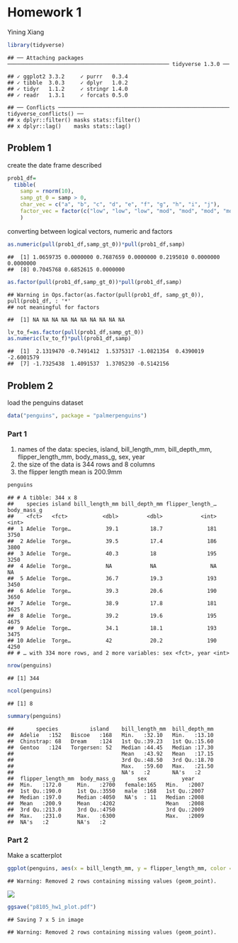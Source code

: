 Homework 1
================
Yining Xiang

``` r
library(tidyverse)
```

    ## ── Attaching packages ─────────────────────────────────────────────────── tidyverse 1.3.0 ──

    ## ✓ ggplot2 3.3.2     ✓ purrr   0.3.4
    ## ✓ tibble  3.0.3     ✓ dplyr   1.0.2
    ## ✓ tidyr   1.1.2     ✓ stringr 1.4.0
    ## ✓ readr   1.3.1     ✓ forcats 0.5.0

    ## ── Conflicts ────────────────────────────────────────────────────── tidyverse_conflicts() ──
    ## x dplyr::filter() masks stats::filter()
    ## x dplyr::lag()    masks stats::lag()

## Problem 1

create the date frame described

``` r
prob1_df=
  tibble(
    samp = rnorm(10),
    samp_gt_0 = samp > 0,
    char_vec = c("a", "b", "c", "d", "e", "f", "g", "h", "i", "j"),
    factor_vec = factor(c("low", "low", "low", "mod", "mod", "mod", "mod", "high", "high", "high"))
    )
```

converting between logical vectors, numeric and factors

``` r
as.numeric(pull(prob1_df,samp_gt_0))*pull(prob1_df,samp)
```

    ##  [1] 1.0659735 0.0000000 0.7687659 0.0000000 0.2195010 0.0000000 0.0000000
    ##  [8] 0.7045768 0.6852615 0.0000000

``` r
as.factor(pull(prob1_df,samp_gt_0))*pull(prob1_df,samp)
```

    ## Warning in Ops.factor(as.factor(pull(prob1_df, samp_gt_0)), pull(prob1_df, : '*'
    ## not meaningful for factors

    ##  [1] NA NA NA NA NA NA NA NA NA NA

``` r
lv_to_f=as.factor(pull(prob1_df,samp_gt_0))
as.numeric(lv_to_f)*pull(prob1_df,samp)
```

    ##  [1]  2.1319470 -0.7491412  1.5375317 -1.0821354  0.4390019 -2.6001579
    ##  [7] -1.7325438  1.4091537  1.3705230 -0.5142156

## Problem 2

load the penguins dataset

``` r
data("penguins", package = "palmerpenguins")
```

### Part 1

1.  names of the data: species, island, bill\_length\_mm,
    bill\_depth\_mm, flipper\_length\_mm, body\_mass\_g, sex, year
2.  the size of the data is 344 rows and 8 columns
3.  the flipper length mean is 200.9mm

<!-- end list -->

``` r
penguins
```

    ## # A tibble: 344 x 8
    ##    species island bill_length_mm bill_depth_mm flipper_length_… body_mass_g
    ##    <fct>   <fct>           <dbl>         <dbl>            <int>       <int>
    ##  1 Adelie  Torge…           39.1          18.7              181        3750
    ##  2 Adelie  Torge…           39.5          17.4              186        3800
    ##  3 Adelie  Torge…           40.3          18                195        3250
    ##  4 Adelie  Torge…           NA            NA                 NA          NA
    ##  5 Adelie  Torge…           36.7          19.3              193        3450
    ##  6 Adelie  Torge…           39.3          20.6              190        3650
    ##  7 Adelie  Torge…           38.9          17.8              181        3625
    ##  8 Adelie  Torge…           39.2          19.6              195        4675
    ##  9 Adelie  Torge…           34.1          18.1              193        3475
    ## 10 Adelie  Torge…           42            20.2              190        4250
    ## # … with 334 more rows, and 2 more variables: sex <fct>, year <int>

``` r
nrow(penguins)
```

    ## [1] 344

``` r
ncol(penguins)
```

    ## [1] 8

``` r
summary(penguins)
```

    ##       species          island    bill_length_mm  bill_depth_mm  
    ##  Adelie   :152   Biscoe   :168   Min.   :32.10   Min.   :13.10  
    ##  Chinstrap: 68   Dream    :124   1st Qu.:39.23   1st Qu.:15.60  
    ##  Gentoo   :124   Torgersen: 52   Median :44.45   Median :17.30  
    ##                                  Mean   :43.92   Mean   :17.15  
    ##                                  3rd Qu.:48.50   3rd Qu.:18.70  
    ##                                  Max.   :59.60   Max.   :21.50  
    ##                                  NA's   :2       NA's   :2      
    ##  flipper_length_mm  body_mass_g       sex           year     
    ##  Min.   :172.0     Min.   :2700   female:165   Min.   :2007  
    ##  1st Qu.:190.0     1st Qu.:3550   male  :168   1st Qu.:2007  
    ##  Median :197.0     Median :4050   NA's  : 11   Median :2008  
    ##  Mean   :200.9     Mean   :4202                Mean   :2008  
    ##  3rd Qu.:213.0     3rd Qu.:4750                3rd Qu.:2009  
    ##  Max.   :231.0     Max.   :6300                Max.   :2009  
    ##  NA's   :2         NA's   :2

### Part 2

Make a scatterplot

``` r
ggplot(penguins, aes(x = bill_length_mm, y = flipper_length_mm, color = species)) + geom_point()
```

    ## Warning: Removed 2 rows containing missing values (geom_point).

![](p8105_hw1_yx2641_files/figure-gfm/unnamed-chunk-6-1.png)<!-- -->

``` r
ggsave("p8105_hw1_plot.pdf")
```

    ## Saving 7 x 5 in image

    ## Warning: Removed 2 rows containing missing values (geom_point).
